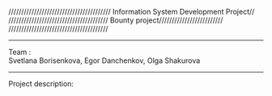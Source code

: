////////////////////////////////////////
Information System Development Project//
///////////////////////////////////////
Bounty project/////////////////////////
///////////////////////////////////////
**************************************
Team :	
 Svetlana Borisenkova,
 Egor Danchenkov,
 Olga Shakurova
**************************************

Project description:



